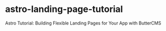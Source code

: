 # astro-landing-page-tutorial
Astro Tutorial: Building Flexible Landing Pages for Your App with ButterCMS
